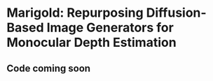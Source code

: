 # Marigold: Repurposing Diffusion-Based Image Generators for Monocular Depth Estimation

## Code coming soon
